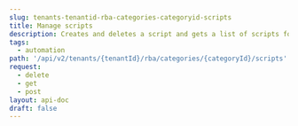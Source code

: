 ```yaml
---
slug: tenants-tenantid-rba-categories-categoryid-scripts
title: Manage scripts
description: Creates and deletes a script and gets a list of scripts for a category.
tags:
  - automation
path: '/api/v2/tenants/{tenantId}/rba/categories/{categoryId}/scripts'
request:
  - delete
  - get
  - post
layout: api-doc
draft: false
---
```

